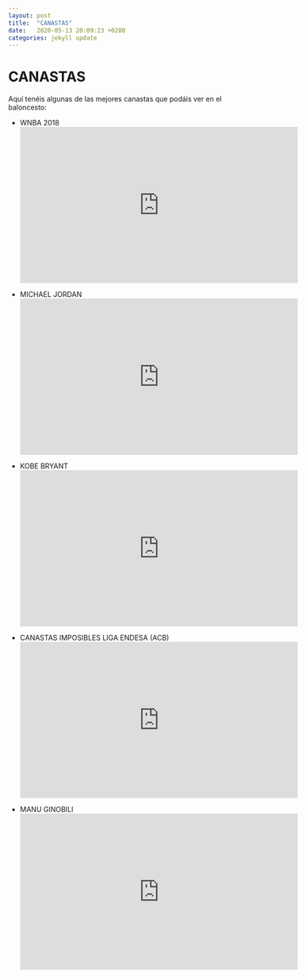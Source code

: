 ```yaml
---
layout: post
title:  "CANASTAS"
date:   2020-05-13 20:09:23 +0200
categories: jekyll update
---
```


# CANASTAS

Aquí tenéis algunas de las mejores canastas que podáis ver en el baloncesto:

* WNBA 2018 <iframe width="560" height="315" src="https://www.youtube.com/embed/8LDCoX2a06A" frameborder="0" allow="accelerometer; autoplay; encrypted-media; gyroscope; picture-in-picture" allowfullscreen></iframe>

* MICHAEL JORDAN <iframe width="560" height="315" src="https://www.youtube.com/embed/8FwgVZdCpGk" frameborder="0" allow="accelerometer; autoplay; encrypted-media; gyroscope; picture-in-picture" allowfullscreen></iframe>

* KOBE BRYANT <iframe width="560" height="315" src="https://www.youtube.com/embed/T06yJR-Xzd4" frameborder="0" allow="accelerometer; autoplay; encrypted-media; gyroscope; picture-in-picture" allowfullscreen></iframe>

* CANASTAS IMPOSIBLES LIGA ENDESA (ACB) <iframe width="560" height="315" src="https://www.youtube.com/embed/VAf2wpVWeas" frameborder="0" allow="accelerometer; autoplay; encrypted-media; gyroscope; picture-in-picture" allowfullscreen></iframe>

* MANU GINOBILI <iframe width="560" height="315" src="https://www.youtube.com/embed/AJUhzQEPCvE" frameborder="0" allow="accelerometer; autoplay; encrypted-media; gyroscope; picture-in-picture" allowfullscreen></iframe>
